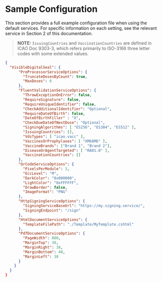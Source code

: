 Sample Configuration
========

This section provides a full example configuration file when using the default services. For specific information on each setting, see the relevant service in Section 2 of this documentation.

> **NOTE:** `IssuingCountries` and `VaccinationCountries` are defined in ICAO Doc 9303-3, which refers primarily to ISO-3166 three letter codes with some extended values.

```json
{
  "VisibleDigitalSeal": {
      "PreProcessorServiceOptions": {
        "TruncateDosesByCount": true,
        "MaxDoses": 6
      },
      "FluentValidationServiceOptions": {
        "ThrowExceptionOnError": false,
        "RequireSignature": false,
        "RequireUniqueIdentifier": false,
        "CheckAdditionalIdentifier": "Optional",
        "RequireDateOfBirth": false,
        "DateOfBirthFiller" : "X",
        "CheckDueDateOfNextDose": "Optional",
        "SigningAlgorithms": [ "ES256", "ES384", "ES512" ],
        "IssuingCountries": [],
        "VdsTypes": [ "icao.vacc" ],
        "VaccinesOrProphylaxes": [ "XM68M6" ],
        "VaccineBrands": ["Brand 1", "Brand 2"],
        "DiseaseOrAgentTargeted": [ "RA01.0" ],
        "VaccinationCountries": []
      },
      "QrCodeServiceOptions": {
        "PixelsPerModule": 3,
        "EccLevel": "M",
        "DarkColor": "0x000000",
        "LightColor": "0xFFFFFF",
        "DrawBorder": false,
        "ImageFormat": "PNG"
      },
      "HttpSigningServiceOptions": {
        "SigningServiceBaseUrl": "https://my.signing.service/",
        "SigningEndpoint": "/sign"
      },
      "HtmlDocumentServiceOptions": {
        "TemplateFilePath": "./Template/MyTemplate.cshtml"
      },
      "PdfDocumentServiceOptions": {
        "PageWidth": 800,
        "MarginTop": 30,
        "MarginRight": 38,
        "MarginBottom": 40,
        "MarginLeft": 38
      }
    }
  }
}

```